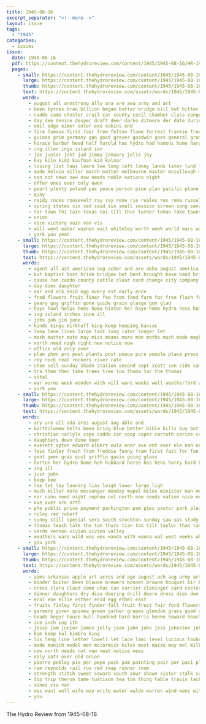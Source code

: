 ```yaml
---
title: 1945-08-16
excerpt_separator: "<!--more-->"
layout: issue
tags:
  - "1945"
categories:
  - issues
issue:
  date: 1945-08-16
  pdf: https://content.thehydroreview.com/content/1945/1945-08-16/HR-1945-08-16.pdf
  pages:
    - small: https://content.thehydroreview.com/content/1945/1945-08-16/small/HR-1945-08-16-01.jpg
      large: https://content.thehydroreview.com/content/1945/1945-08-16/large/HR-1945-08-16-01.jpg
      thumb: https://content.thehydroreview.com/content/1945/1945-08-16/thumbnails/HR-1945-08-16-01.jpg
      text: https://content.thehydroreview.com/assets/words/1945/1945-08-16/HR-1945-08-16-01.txt
      words:
        - august all armstrong ally ana are awa army and art
        - been byrnes bran billion began butter bridge bill but bitter bergen back begin best britain brief bles bank bal bethel barrows board bull boys business bee blood bully
        - caddo came chester crail car county cecil chamber class conquest city chris camera charles company con council constant cave come can christ chet champion cas church
        - day dee devine desper draft deer darko ditmore der date during deem douglas don death dav
        - emil edge eimer enter exe eakins end
        - fire famous first fair free felton flowe forrest frankie front full fruits fort fore fuel from fron found for fell
        - guinea grim germany gan good grover goodwin goes general gram
        - horace harbor head half harold has hydro had hamons home hargrave house held her hour homa heidebrecht hatfield hal hands hall heart hamp henry helfer
        - ing iller ings island ion
        - joe junior jent jud jimmy january jolie joy
        - kay kilo kidd kaufman kid kalmar
        - losing list laws learn lee long left lanny lands later lund lan land last
        - made melvin miller march matter melbourne master mccullough million macarthur money mor most monday morning men mis members more minister miles must max
        - non not news new now needs noble nations night
        - offer ones over only owen
        - pearl plenty poland pas peace person pion plan pacific plane president plant place present pay points pedro price prayer pete pany persons people pastor
        - quay
        - reidy rocks roosevelt ray roy rene rie reales rex rema russell round
        - spring states six sed said sin small session screen song savage send still soon shade san sleep stage swiss stats set state south sept staples stoves sugar service sid smith sang sous stores second such
        - tor town thi tain texas toi till thur turner toman take towns then taken tumer teacher tra tie truman the tho than ton
        - union
        - vice victory vain van vis
        - will went water waynes wait whiteley worth week world wars war with work wetzler while won wayne wels was weeks waldo white
        - york you yean
    - small: https://content.thehydroreview.com/content/1945/1945-08-16/small/HR-1945-08-16-02.jpg
      large: https://content.thehydroreview.com/content/1945/1945-08-16/large/HR-1945-08-16-02.jpg
      thumb: https://content.thehydroreview.com/content/1945/1945-08-16/thumbnails/HR-1945-08-16-02.jpg
      text: https://content.thehydroreview.com/assets/words/1945/1945-08-16/HR-1945-08-16-02.txt
      words:
        - agent all ast american aug acher and are abba august america able ange
        - but baptist bost bride bridges bet bent brought base band bring best body buy bark been bradley better bridge
        - cause can caddo county cattle clear cand change city company chairs cee champlin cia college carbon church car clinton canyon cedar
        - day does daughter
        - ear end elk enid egg every est early ence
        - fred flowers fruit finer fee from fand farm for free flash fos
        - geary guy griffin gone guide grain glasgo gum glad
        - hays howl helps hens homa hinton her haye home hydro hess homer happy had herndon health hardware handle high
        - ing island inches ince ill
        - jobs job jim june
        - kinds kings kirkhuff king keep keeping kansas
        - lena lene lines large last long later longer let
        - mash matter mate may miss means more man moths much made maybe march mangum must
        - north need nigh night new notice now
        - office old only over
        - plan phon pro peet plants post peace pure people place press pride per
        - rey rock real rockers river rate
        - shoe sell sunday shade station second sept scott son side samson selma springs shall stock school sun spencer service she soon seed sole stafford store sale see
        - tra them then take trees tree too thoma tar the thomas
        - vital
        - war worms week wooden with will want weeks well weatherford weathers was work worn way wide wilbur whittemore
        - york you
    - small: https://content.thehydroreview.com/content/1945/1945-08-16/small/HR-1945-08-16-03.jpg
      large: https://content.thehydroreview.com/content/1945/1945-08-16/large/HR-1945-08-16-03.jpg
      thumb: https://content.thehydroreview.com/content/1945/1945-08-16/thumbnails/HR-1945-08-16-03.jpg
      text: https://content.thehydroreview.com/assets/words/1945/1945-08-16/HR-1945-08-16-03.txt
      words:
        - ary are all ada ares august aug able and
        - bartholomew belts been bring blue better bible bills buy but black business bridge
        - christian carlyle cope caddo can coop copes carruth carine cant chris carole chum car county course cen colorado clyde cause church cee christ casal company chie cole
        - daughters down done deer
        - everett epton edward elbert eula ener eve ent ever ele ean end eye every ear ethyl
        - fess finley fresh from freddie funny fram first fast for fan
        - gent geen gras gust griffin gavin going glass
        - horton her hydro home heh hubbard horse has hens harry hard hey
        - ing ill
        - just john
        - keep koe
        - lee let lay laundry lias leigh lower large ligh
        - much miller more messenger monday mapel miles minister man mex members market mean must mesa madden
        - nor noon need night nephew nol north now needs nation nice new
        - ove over orn orth
        - phe public price payment parkington pam pies pastor park pleas prayer paul pleasant
        - riley red robert
        - sunny still special sera south stockton sunday saw sas study sister son selling seward silver sai service station school sank sat say self start see
        - thomas teach talk the tan thurs tian too tilt taylor than tay tea town
        - verde vernon vivian vivien valley
        - weathers wars wild was wes wanda with wanna wal west weeks white well willard went waterloo work will
        - you york
    - small: https://content.thehydroreview.com/content/1945/1945-08-16/small/HR-1945-08-16-04.jpg
      large: https://content.thehydroreview.com/content/1945/1945-08-16/large/HR-1945-08-16-04.jpg
      thumb: https://content.thehydroreview.com/content/1945/1945-08-16/thumbnails/HR-1945-08-16-04.jpg
      text: https://content.thehydroreview.com/assets/words/1945/1945-08-16/HR-1945-08-16-04.txt
      words:
        - aims arkansas apple art acres and age august ach aug army arts alfalfa ake amat are all arch agent amons
        - binder buiter been blouse brewers bonnet browne bouquet bir barley bob brazil best barn bro butter black bread beer bolls bixler baby beans bless bik bride big bey boote brother business
        - cress clara claud come chac can carrier cloninger card custer charlie carney clay call childs citizen cant cap coast cane chair cattle chatham corn chow clover county camp carrie cotton city chaffee cherry car crystal crosswhite close caddo claude
        - dinner daughters dry dise deering drill deere dress dies den days daughter dar dolly dresser death dorothy
        - eral ene ellie esther enid egg ethel east
        - fruits finley first finder fall fruit frost fair ford flowers from famous free for farm
        - germany given guinea green garber grapes glendon grass goad gass good grape glass goods
        - heads heger house hull hundred hard harris henke howard heart her hills honey huss hot hydro hinton has horace home
        - ice inch ing ith
        - jesse jam junior james jelly jean jahn john jess johnston johnson
        - kim keep kal kimbro king
        - los leng line letter lowell let lace lami level lucious lookeba leader land lovely lunch legal last
        - made munich medel men mccormick miles must maize may mol milk mash mat market man milo monday many mow mares mar more manu millet
        - now north needs not new neat notice nees
        - only oats over old onion
        - pierre pebley pie per pepe pock pam painting pair por paci plane piece pop pear pick pers paul process plan peck pauls pillow post plum pickles persons pet peach person politi piano
        - ram reynolds rail rus red reap runner room
        - strength stitch sweet seward south sour shown sister stalk salina suit stan son sons styles sale sun station sutton salt sullivan street set stove sao see sunday sal spor still sacks state sible scarf soon
        - top trip theron tame tustison tea ton thing table travis tack tuning them town trad the than
        - vines via van
        - was want well wife way write water waldo warren wind wees with wild walter work west wheat white word weathers while weatherford
        - you
---
```


The Hydro Review from 1945-08-16

<!--more-->

